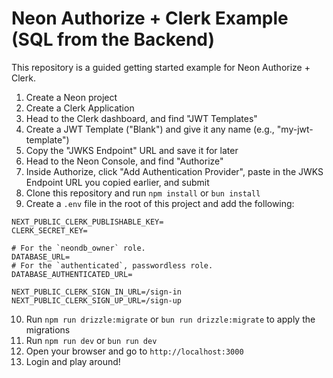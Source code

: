 # Neon Authorize + Clerk Example (SQL from the Backend)

This repository is a guided getting started example for Neon Authorize + Clerk.

1. Create a Neon project
2. Create a Clerk Application
3. Head to the Clerk dashboard, and find "JWT Templates"
4. Create a JWT Template ("Blank") and give it any name (e.g., "my-jwt-template")
5. Copy the "JWKS Endpoint" URL and save it for later
6. Head to the Neon Console, and find "Authorize"
7. Inside Authorize, click "Add Authentication Provider", paste in the JWKS Endpoint URL you copied earlier, and submit
8. Clone this repository and run `npm install` or `bun install`
9. Create a `.env` file in the root of this project and add the following:

```
NEXT_PUBLIC_CLERK_PUBLISHABLE_KEY=
CLERK_SECRET_KEY=

# For the `neondb_owner` role.
DATABASE_URL=
# For the `authenticated`, passwordless role.
DATABASE_AUTHENTICATED_URL=

NEXT_PUBLIC_CLERK_SIGN_IN_URL=/sign-in
NEXT_PUBLIC_CLERK_SIGN_UP_URL=/sign-up
```

10. Run `npm run drizzle:migrate` or `bun run drizzle:migrate` to apply the migrations
11. Run `npm run dev` or `bun run dev`
12. Open your browser and go to `http://localhost:3000`
13. Login and play around!

